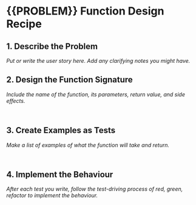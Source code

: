 # {{PROBLEM}} Function Design Recipe

## 1. Describe the Problem

_Put or write the user story here. Add any clarifying notes you might have._

## 2. Design the Function Signature

_Include the name of the function, its parameters, return value, and side effects._

```python



```

## 3. Create Examples as Tests

_Make a list of examples of what the function will take and return._

```python



```

## 4. Implement the Behaviour

_After each test you write, follow the test-driving process of red, green, refactor to implement the behaviour._

```python



```

